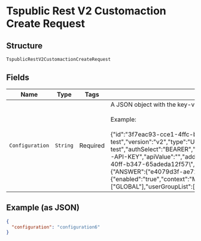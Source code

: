 
# Tspublic Rest V2 Customaction Create Request

## Structure

`TspublicRestV2CustomactionCreateRequest`

## Fields

| Name | Type | Tags | Description | Getter | Setter |
|  --- | --- | --- | --- | --- | --- |
| `Configuration` | `String` | Required | A JSON object with the key-value pair of configuration attributes<br><br>Example:<br><br>{"id":"3f7eac93-cce1-4ffc-b7a8-429353edbc6b","name":"unpkg test","version":"v2","type":"URL","detail":{"link":"https://unpkg.com ","function":"unpkg-test","authSelect":"BEARER","authToken":"asdfasadf3q4534534","encodeUser":"","apiKey":"X-API-KEY","apiValue":"","additionalUrlHeaders":"{\\"url_header1\\":{\\"id\\":\\"6a82908c-9328-40ff-b347-65adeda12f57\\",\\"key\\":\\"key1\\",\\"value\\":\\"value1\\"}}"},"actionAssociationMap":{"ANSWER":{"e4079d3f-ae71-4b0a-a70a-f17ecaf157a5":{"enabled":"true","context":"MENU"}}},"context":"NONE","availability":["GLOBAL"],"userGroupList":["d0326b56-ef23-4c8a-8327-a30e99bcc72b"]} | String getConfiguration() | setConfiguration(String configuration) |

## Example (as JSON)

```json
{
  "configuration": "configuration6"
}
```


